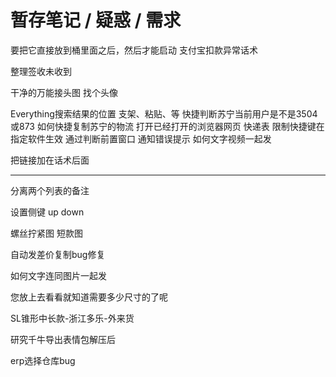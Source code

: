# 暂存笔记 / 疑惑 / 需求

要把它直接放到桶里面之后，然后才能启动
支付宝扣款异常话术

整理签收未收到

干净的万能接头图
找个头像

Everything搜索结果的位置 支架、粘贴、等
快捷判断苏宁当前用户是不是3504或873
如何快捷复制苏宁的物流
打开已经打开的浏览器网页 快递表
限制快捷键在指定软件生效 通过判断前置窗口
通知错误提示
如何文字视频一起发

把链接加在话术后面


---------------------

分离两个列表的备注

设置侧键 up down

螺丝拧紧图
短款图

自动发差价复制bug修复

如何文字连同图片一起发

您放上去看看就知道需要多少尺寸的了呢

SL锥形中长款-浙江多乐-外来货

研究千牛导出表情包解压后

erp选择仓库bug